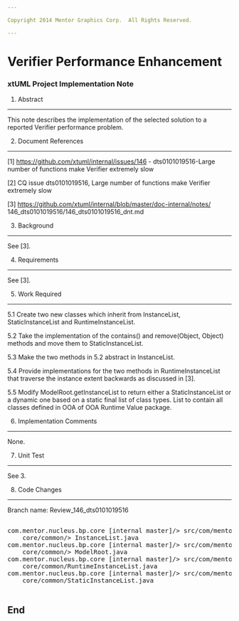 ```yaml
---

Copyright 2014 Mentor Graphics Corp.  All Rights Reserved.

---
```


# Verifier Performance Enhancement
### xtUML Project Implementation Note

1. Abstract
-----------
This note describes the implementation of the selected solution to a reported
Verifier performance problem.

2. Document References
----------------------
[1] https://github.com/xtuml/internal/issues/146 - dts0101019516-Large number
    of functions make Verifier extremely slow

[2] CQ issue dts0101019516,  Large number of functions make Verifier extremely
    slow

[3] https://github.com/xtuml/internal/blob/master/doc-internal/notes/
    146_dts0101019516/146_dts0101019516_dnt.md

3. Background
-------------
See [3].

4. Requirements
---------------
See [3].

5. Work Required
----------------
5.1 Create two new classes which inherit from InstanceList, StaticInstanceList
    and RuntimeInstanceList.

5.2 Take the implementation of the contains() and remove(Object, Object) methods
    and move them to StaticInstanceList.

5.3 Make the two methods in 5.2 abstract in InstanceList.

5.4 Provide implementations for the two methods in RuntimeInstanceList that
    traverse the instance extent backwards as discussed in [3].

5.5 Modify ModelRoot.getInstanceList to return either a StaticInstanceList or
    a dynamic one based on a static final list of class types. List to contain
    all classes defined in OOA of OOA Runtime Value package.

6. Implementation Comments
--------------------------
None.

7. Unit Test
------------
See 3.

8. Code Changes
---------------
Branch name: Review_146_dts0101019516

<pre>

com.mentor.nucleus.bp.core [internal master]/> src/com/mentor/nucleus/bp/
    core/common/> InstanceList.java
com.mentor.nucleus.bp.core [internal master]/> src/com/mentor/nucleus/bp/
    core/common/> ModelRoot.java
com.mentor.nucleus.bp.core [internal master]/> src/com/mentor/nucleus/bp/
    core/common/RuntimeInstanceList.java
com.mentor.nucleus.bp.core [internal master]/> src/com/mentor/nucleus/bp/
    core/common/StaticInstanceList.java

</pre>

End
---

